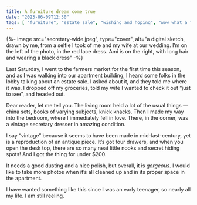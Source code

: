 ```yaml
---
title: A furniture dream come true
date: "2023-06-09T12:30"
tags: [ "furniture", "estate sale", "wishing and hoping", "wow what a find" ]
---
```


{%- image src="secretary-wide.jpeg", type="cover", alt="a digital sketch, drawn by me, from a selfie I took of me and my wife at our wedding. I’m on the left of the photo, in the red lace dress. Ami is on the right, with long hair and wearing a black dress" -%}

Last Saturday, I went to the farmers market for the first time this season, and as I was walking into our apartment building, I heard some folks in the lobby talking about an estate sale. I asked about it, and they told me where it was. I dropped off my groceries, told my wife I wanted to check it out “just to see”, and headed out.

Dear reader, let me tell you. The living room held a lot of the usual things &#8212; china sets, books of varying subjects, knick knacks. Then I made my way into the bedroom, where I immediately fell in love. There, in the corner, was a vintage secretary dresser in amazing condition.

I say “vintage” because it seems to have been made in mid-last-century, yet is a reproduction of an antique piece. It’s got four drawers, and when you open the desk top, there are so many neat little nooks and secret hiding spots! And I got the thing for under $200.

It needs a good dusting and a nice polish, but overall, it is _gorgeous_. I would like to take more photos when it’s all cleaned up and in its proper space in the apartment.

I have wanted something like this since I was an early teenager, so nearly all my life. I am still reeling.
